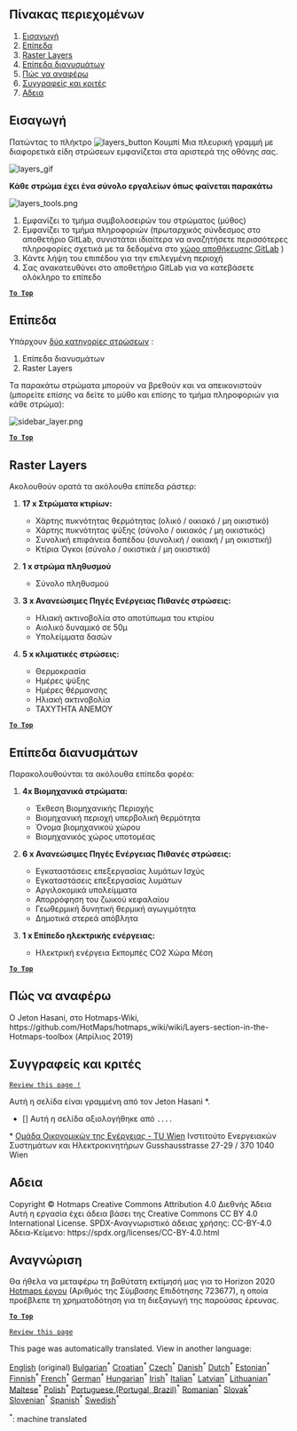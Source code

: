 <h2> Πίνακας περιεχομένων </h2><ol><li> <a href="#Introduction">Εισαγωγή</a> </li><li> <a href="#Layers">Επίπεδα</a> </li><li> <a href="#Raster-Layers">Raster Layers</a> </li><li> <a href="#Vector-Layers">Επίπεδα διανυσμάτων</a> </li><li> <a href="#How-to-cite">Πώς να αναφέρω</a> </li><li> <a href="#Authors-and-reviewers">Συγγραφείς και κριτές</a> </li><li> <a href="#License">Αδεια</a> </li></ol><h2> Εισαγωγή </h2><p> Πατώντας το πλήκτρο <img alt="layers_button" src="https://github.com/HotMaps/hotmaps_wiki/blob/master/Images/general_tool_functionalities_and_structure/layers_button.PNG"/> Κουμπί Μια πλευρική γραμμή με διαφορετικά είδη στρώσεων εμφανίζεται στα αριστερά της οθόνης σας. </p><p><img alt="layers_gif" src="https://github.com/HotMaps/hotmaps_wiki/blob/master/Images/general_tool_functionalities_and_structure/layers.gif"/></p><p> <strong>Κάθε στρώμα έχει ένα σύνολο εργαλείων όπως φαίνεται παρακάτω</strong> </p><p><img alt="layers_tools.png" src="https://github.com/HotMaps/hotmaps_wiki/blob/master/Images/general_tool_functionalities_and_structure/layers_tools.png"/></p><ol><li> Εμφανίζει το τμήμα συμβολοσειρών του στρώματος (μύθος) </li><li> Εμφανίζει το τμήμα πληροφοριών (πρωταρχικός σύνδεσμος στο αποθετήριο GitLab, συνιστάται ιδιαίτερα να αναζητήσετε περισσότερες πληροφορίες σχετικά με τα δεδομένα στο <a href="https://gitlab.com/hotmaps">χώρο αποθήκευσης GitLab</a> ) </li><li> Κάντε λήψη του επιπέδου για την επιλεγμένη περιοχή </li><li> Σας ανακατευθύνει στο αποθετήριο GitLab για να κατεβάσετε ολόκληρο το επίπεδο </li></ol><p><ins> <code><strong><a href="#table-of-contents">To Top</a></strong></code> </ins> </p><h2> Επίπεδα </h2><p> Υπάρχουν <a href="https://www.gislounge.com/geodatabases-explored-vector-and-raster-data">δύο κατηγορίες στρώσεων</a> : </p><ol><li> Επίπεδα διανυσμάτων </li><li> Raster Layers </li></ol><p> Τα παρακάτω στρώματα μπορούν να βρεθούν και να απεικονιστούν (μπορείτε επίσης να δείτε το μύθο και επίσης το τμήμα πληροφοριών για κάθε στρώμα): </p><p><img alt="sidebar_layer.png" src="https://github.com/HotMaps/hotmaps_wiki/blob/master/Images/general_tool_functionalities_and_structure/all_layers.png"/></p><p><ins> <code><strong><a href="#table-of-contents">To Top</a></strong></code> </ins> </p><h2> Raster Layers </h2><p> Ακολουθούν ορατά τα ακόλουθα επίπεδα ράστερ: </p><ol><li><p> <strong>17 x Στρώματα κτιρίων:</strong> </p><ul><li> Χάρτης πυκνότητας θερμότητας (ολικό / οικιακό / μη οικιστικό) </li><li> Χάρτης πυκνότητας ψύξης (σύνολο / οικιακός / μη οικιστικός) </li><li> Συνολική επιφάνεια δαπέδου (συνολική / οικιακή / μη οικιστική) </li><li> Κτίρια Όγκοι (σύνολο / οικιστικά / μη οικιστικά) </li></ul></li><li><p> <strong>1 x στρώμα πληθυσμού</strong> </p><ul><li> Σύνολο πληθυσμού </li></ul></li><li><p> <strong>3 x Ανανεώσιμες Πηγές Ενέργειας Πιθανές στρώσεις:</strong> </p><ul><li> Ηλιακή ακτινοβολία στο αποτύπωμα του κτιρίου </li><li> Αιολικό δυναμικό σε 50μ </li><li> Υπολείμματα δασών </li></ul></li><li><p> <strong>5 x κλιματικές στρώσεις:</strong> </p><ul><li> Θερμοκρασία </li><li> Ημέρες ψύξης </li><li> Ημέρες θέρμανσης </li><li> Ηλιακή ακτινοβολία </li><li> ΤΑΧΥΤΗΤΑ ΑΝΕΜΟΥ </li></ul></li></ol><p><ins> <code><strong><a href="#table-of-contents">To Top</a></strong></code> </ins> </p><h2> Επίπεδα διανυσμάτων </h2><p> Παρακολουθούνται τα ακόλουθα επίπεδα φορέα: </p><ol><li><p> <strong>4x Βιομηχανικά στρώματα:</strong> </p><ul><li> Έκθεση Βιομηχανικής Περιοχής </li><li> Βιομηχανική περιοχή υπερβολική θερμότητα </li><li> Όνομα βιομηχανικού χώρου </li><li> Βιομηχανικός χώρος υποτομέας </li></ul></li><li><p> <strong>6 x Ανανεώσιμες Πηγές Ενέργειας Πιθανές στρώσεις:</strong> </p><ul><li> Εγκαταστάσεις επεξεργασίας λυμάτων Ισχύς </li><li> Εγκαταστάσεις επεξεργασίας λυμάτων </li><li> Αργιλοκομικά υπολείμματα </li><li> Απορρόφηση του ζωικού κεφαλαίου </li><li> Γεωθερμική δυνητική θερμική αγωγιμότητα </li><li> Δημοτικά στερεά απόβλητα </li></ul></li><li><p> <strong>1 x Επίπεδο ηλεκτρικής ενέργειας:</strong> </p><ul><li> Ηλεκτρική ενέργεια Εκπομπές CO2 Χώρα Μέση </li></ul></li></ol><p><ins> <code><strong><a href="#table-of-contents">To Top</a></strong></code> </ins> </p><h2> Πώς να αναφέρω </h2><p> Ο Jeton Hasani, στο Hotmaps-Wiki, https://github.com/HotMaps/hotmaps_wiki/wiki/Layers-section-in-the-Hotmaps-toolbox (Απρίλιος 2019) </p><h2> Συγγραφείς και κριτές </h2><p> <code><a href="https://github.com/HotMaps/hotmaps_wiki/wiki/Layer-Section/_edit">Review this page !</a></code> </p> <p> Αυτή η σελίδα είναι γραμμένη από τον Jeton Hasani *. </p><ul><li> [] Αυτή η σελίδα αξιολογήθηκε από <code>....</code> </li></ul><p> * <a href="https://eeg.tuwien.ac.at/">Ομάδα Οικονομικών της Ενέργειας - TU Wien</a> Ινστιτούτο Ενεργειακών Συστημάτων και Ηλεκτροκινητήρων Gusshausstrasse 27-29 / 370 1040 Wien </p><h2> Αδεια </h2><p> Copyright © Hotmaps Creative Commons Attribution 4.0 Διεθνής Άδεια Αυτή η εργασία έχει άδεια βάσει της Creative Commons CC BY 4.0 International License. SPDX-Αναγνωριστικό άδειας χρήσης: CC-BY-4.0 Άδεια-Κείμενο: https://spdx.org/licenses/CC-BY-4.0.html </p><h2> Αναγνώριση </h2><p> Θα ήθελα να μεταφέρω τη βαθύτατη εκτίμησή μας για το Horizon 2020 <a href="https://www.hotmaps-project.eu">Hotmaps έργου</a> (Αριθμός της Σύμβασης Επιδότησης 723677), η οποία προέβλεπε τη χρηματοδότηση για τη διεξαγωγή της παρούσας έρευνας. </p><p><ins> <code><strong><a href="#table-of-contents">To Top</a></strong></code> </ins> </p><p> <code><a href="https://github.com/HotMaps/hotmaps_wiki/wiki/Layer-Section/_edit">Review this page</a></code> </p>

This page was automatically translated. View in another language:

[English](../en/Layers-section-in-the-Hotmaps-toolbox.md) (original) [Bulgarian](../bg/Layers-section-in-the-Hotmaps-toolbox.md)<sup>\*</sup> [Croatian](../hr/Layers-section-in-the-Hotmaps-toolbox.md)<sup>\*</sup> [Czech](../cs/Layers-section-in-the-Hotmaps-toolbox.md)<sup>\*</sup> [Danish](../da/Layers-section-in-the-Hotmaps-toolbox.md)<sup>\*</sup> [Dutch](../nl/Layers-section-in-the-Hotmaps-toolbox.md)<sup>\*</sup> [Estonian](../et/Layers-section-in-the-Hotmaps-toolbox.md)<sup>\*</sup> [Finnish](../fi/Layers-section-in-the-Hotmaps-toolbox.md)<sup>\*</sup> [French](../fr/Layers-section-in-the-Hotmaps-toolbox.md)<sup>\*</sup> [German](../de/Layers-section-in-the-Hotmaps-toolbox.md)<sup>\*</sup>  [Hungarian](../hu/Layers-section-in-the-Hotmaps-toolbox.md)<sup>\*</sup> [Irish](../ga/Layers-section-in-the-Hotmaps-toolbox.md)<sup>\*</sup> [Italian](../it/Layers-section-in-the-Hotmaps-toolbox.md)<sup>\*</sup> [Latvian](../lv/Layers-section-in-the-Hotmaps-toolbox.md)<sup>\*</sup> [Lithuanian](../lt/Layers-section-in-the-Hotmaps-toolbox.md)<sup>\*</sup> [Maltese](../mt/Layers-section-in-the-Hotmaps-toolbox.md)<sup>\*</sup> [Polish](../pl/Layers-section-in-the-Hotmaps-toolbox.md)<sup>\*</sup> [Portuguese (Portugal, Brazil)](../pt/Layers-section-in-the-Hotmaps-toolbox.md)<sup>\*</sup> [Romanian](../ro/Layers-section-in-the-Hotmaps-toolbox.md)<sup>\*</sup> [Slovak](../sk/Layers-section-in-the-Hotmaps-toolbox.md)<sup>\*</sup> [Slovenian](../sl/Layers-section-in-the-Hotmaps-toolbox.md)<sup>\*</sup> [Spanish](../es/Layers-section-in-the-Hotmaps-toolbox.md)<sup>\*</sup> [Swedish](../sv/Layers-section-in-the-Hotmaps-toolbox.md)<sup>\*</sup> 

<sup>\*</sup>: machine translated
